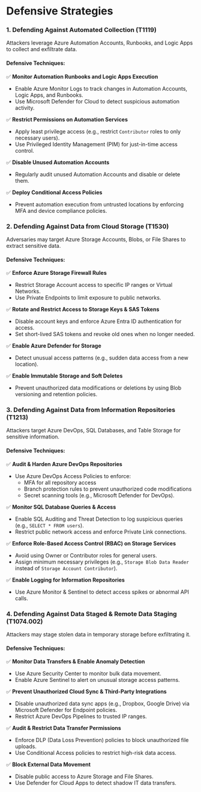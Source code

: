 # Defensive Strategies

### **1.** Defending Against Automated Collection (T1119)

Attackers leverage Azure Automation Accounts, Runbooks, and Logic Apps to collect and exfiltrate data.

#### **Defensive Techniques:**

✅ **Monitor Automation Runbooks and Logic Apps Execution**

* Enable Azure Monitor Logs to track changes in Automation Accounts, Logic Apps, and Runbooks.
* Use Microsoft Defender for Cloud to detect suspicious automation activity.

✅ **Restrict Permissions on Automation Services**

* Apply least privilege access (e.g., restrict `Contributor` roles to only necessary users).
* Use Privileged Identity Management (PIM) for just-in-time access control.

✅ **Disable Unused Automation Accounts**

* Regularly audit unused Automation Accounts and disable or delete them.

✅ **Deploy Conditional Access Policies**

* Prevent automation execution from untrusted locations by enforcing MFA and device compliance policies.

### **2.** Defending Against Data from Cloud Storage (T1530)

Adversaries may target Azure Storage Accounts, Blobs, or File Shares to extract sensitive data.

#### **Defensive Techniques:**

✅ **Enforce Azure Storage Firewall Rules**

* Restrict Storage Account access to specific IP ranges or Virtual Networks.
* Use Private Endpoints to limit exposure to public networks.

✅ **Rotate and Restrict Access to Storage Keys & SAS Tokens**

* Disable account keys and enforce Azure Entra ID authentication for access.
* Set short-lived SAS tokens and revoke old ones when no longer needed.

✅ **Enable Azure Defender for Storage**

* Detect unusual access patterns (e.g., sudden data access from a new location).

✅ **Enable Immutable Storage and Soft Deletes**

* Prevent unauthorized data modifications or deletions by using Blob versioning and retention policies.

### **3.** Defending Against Data from Information Repositories (T1213)

Attackers target Azure DevOps, SQL Databases, and Table Storage for sensitive information.

#### **Defensive Techniques:**

✅ **Audit & Harden Azure DevOps Repositories**

* Use Azure DevOps Access Policies to enforce:
  * MFA for all repository access
  * Branch protection rules to prevent unauthorized code modifications
  * Secret scanning tools (e.g., Microsoft Defender for DevOps).

✅ **Monitor SQL Database Queries & Access**

* Enable SQL Auditing and Threat Detection to log suspicious queries (e.g., `SELECT * FROM users`).
* Restrict public network access and enforce Private Link connections.

✅ **Enforce Role-Based Access Control (RBAC) on Storage Services**

* Avoid using Owner or Contributor roles for general users.
* Assign minimum necessary privileges (e.g., `Storage Blob Data Reader` instead of `Storage Account Contributor`).

✅ **Enable Logging for Information Repositories**

* Use Azure Monitor & Sentinel to detect access spikes or abnormal API calls.

### **4.** Defending Against Data Staged & Remote Data Staging (T1074.002)

Attackers may stage stolen data in temporary storage before exfiltrating it.

#### **Defensive Techniques:**

✅ **Monitor Data Transfers & Enable Anomaly Detection**

* Use Azure Security Center to monitor bulk data movement.
* Enable Azure Sentinel to alert on unusual storage access patterns.

✅ **Prevent Unauthorized Cloud Sync & Third-Party Integrations**

* Disable unauthorized data sync apps (e.g., Dropbox, Google Drive) via Microsoft Defender for Endpoint policies.
* Restrict Azure DevOps Pipelines to trusted IP ranges.

✅ **Audit & Restrict Data Transfer Permissions**

* Enforce DLP (Data Loss Prevention) policies to block unauthorized file uploads.
* Use Conditional Access policies to restrict high-risk data access.

✅ **Block External Data Movement**

* Disable public access to Azure Storage and File Shares.
* Use Defender for Cloud Apps to detect shadow IT data transfers.
